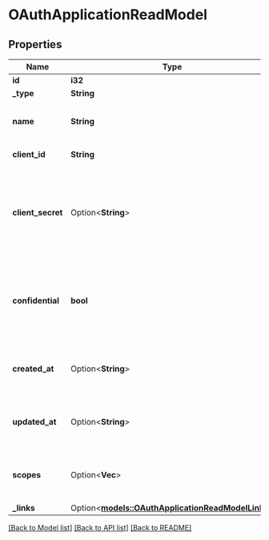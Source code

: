 # OAuthApplicationReadModel

## Properties

Name | Type | Description | Notes
------------ | ------------- | ------------- | -------------
**id** | **i32** |  | 
**_type** | **String** |  | 
**name** | **String** | The name of the OAuth 2 application | 
**client_id** | **String** | OAuth 2 client id | 
**client_secret** | Option<**String**> | OAuth 2 client secret. This is only returned when creating a new OAuth application. | [optional]
**confidential** | **bool** | true, if OAuth 2 credentials are confidential, false, if no secret is stored | 
**created_at** | Option<**String**> | The time the OAuth 2 Application was created at | [optional]
**updated_at** | Option<**String**> | The time the OAuth 2 Application was last updated | [optional]
**scopes** | Option<**Vec<String>**> | An array of the scopes of the OAuth 2 Application | [optional]
**_links** | Option<[**models::OAuthApplicationReadModelLinks**](OAuthApplicationReadModel__links.md)> |  | [optional]

[[Back to Model list]](../README.md#documentation-for-models) [[Back to API list]](../README.md#documentation-for-api-endpoints) [[Back to README]](../README.md)


